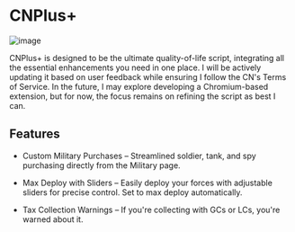 # CNPlus+
![image](https://github.com/user-attachments/assets/575cff1f-f154-4811-a711-0136b51cadfa)

CNPlus+ is designed to be the ultimate quality-of-life script, integrating all the essential enhancements you need in one place. I will be actively updating it based on user feedback while ensuring I follow the CN's Terms of Service. In the future, I may explore developing a Chromium-based extension, but for now, the focus remains on refining the script as best I can.

## Features
- Custom Military Purchases – Streamlined soldier, tank, and spy purchasing directly from the Military page.

- Max Deploy with Sliders – Easily deploy your forces with adjustable sliders for precise control. Set to max deploy automatically.

- Tax Collection Warnings – If you're collecting with GCs or LCs, you're warned about it. 
